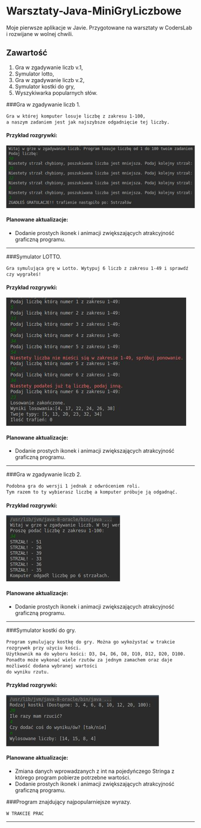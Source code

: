 # Warsztaty-Java-MiniGryLiczbowe
Moje pierwsze aplikacje w Javie. Przygotowane na warsztaty w CodersLab i rozwijane w wolnej chwili.

## Zawartość

1. Gra w zgadywanie liczb v.1,
1. Symulator lotto,
1. Gra w zgadywanie liczb v.2,
1. Symulator kostki do gry,
1. Wyszykiwarka popularnych słów.


###Gra w zgadywanie liczb 1.

```
Gra w której komputer losuje liczbę z zakresu 1-100,
a naszym zadaniem jest jak najszybsze odgadnięcie tej liczby.

```

#### Przykład rozgrywki:


![Screenshot](lib/GuessNum1.jpeg)

#### Planowane aktualizacje:
 - Dodanie prostych ikonek i animacji zwiększających atrakcyjność graficzną programu.
---
###Symulator LOTTO.

```
Gra symulująca grę w Lotto. Wytypuj 6 liczb z zakresu 1-49 i sprawdź czy wygrałeś!

```

#### Przykład rozgrywki:


![Screenshot](lib/Lotto.jpeg)

#### Planowane aktualizacje:
 - Dodanie prostych ikonek i animacji zwiększających atrakcyjność graficzną programu.
---


###Gra w zgadywanie liczb 2.

```
Podobna gra do wersji 1 jednak z odwróceniem roli. 
Tym razem to ty wybierasz liczbę a komputer próbuje ją odgadnąć.

```

#### Przykład rozgrywki:


![Screenshot](lib/GuessNum2.jpeg)

#### Planowane aktualizacje:
 - Dodanie prostych ikonek i animacji zwiększających atrakcyjność graficzną programu.
---
###Symulator kostki do gry.

```
Program symulujący kostkę do gry. Można go wykożystać w trakcie rozgrywek przy użyciu kości.
Użytkownik ma do wyboru kości: D3, D4, D6, D8, D10, D12, D20, D100.
Ponadto może wykonać wiele rzutów za jednym zamachem oraz daje możliwość dodana wybranej wartości 
do wyniku rzutu.

```

#### Przykład rozgrywki:


![Screenshot](lib/Dice.jpeg)

#### Planowane aktualizacje:
 - Zmiana danych wprowadzanych z int na pojedyńczego Stringa z którego program pobierze potrzebne wartości.
 - Dodanie prostych ikonek i animacji zwiększających atrakcyjność graficzną programu.
 
 ###Program znajdujący najpopularniejsze wyrazy.
 
 ```
 W TRAKCIE PRAC
 
 ```
 ---